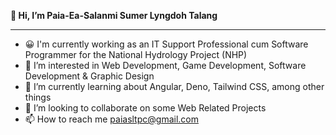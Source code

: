 **👋 Hi, I’m Paia-Ea-Salanmi Sumer Lyngdoh Talang**
***
- 😀 I'm currently working as an IT Support Professional cum Software Programmer for the National Hydrology Project (NHP)
- 👀 I’m interested in Web Development, Game Development, Software Development & Graphic Design
- 🌱 I’m currently learning about Angular, Deno, Tailwind CSS, among other things
- 💞️ I’m looking to collaborate on some Web Related Projects
- 📫 How to reach me paiasltpc@gmail.com

<!---
Paia97/Paia97 is a ✨ special ✨ repository because its `README.md` (this file) appears on your GitHub profile.
You can click the Preview link to take a look at your changes.
--->
